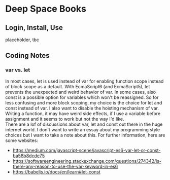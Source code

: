 # Deep Space Books
## Login, Install, Use
placeholder, tbc

## Coding Notes 
### var vs. let
In most cases, let is used instead of var for enabling function scope instead 
of block scope as a default. With EcmaScript6 (and EcmaScript5), let prevents the unexpected
and weird behavior of var. In some cases, also const is a possible option for
variables which won't be reassigned. So for less confusing and more block
scoping, my choice is the choice for let and const instead of var. I also 
want to disable the hoisting mechanism of var. Writing a function, it may 
have weird side effects, if I use a variable before assignment and it seems 
to work but not the way I'd like.   
There are a lof of discussions about var, let and const out there in the huge
internet world. I don't want to write an essay about my programming style 
choices but I want to take a note about this. For further information, here
are some websites:
* https://medium.com/javascript-scene/javascript-es6-var-let-or-const-ba58b8dcde75
* https://softwareengineering.stackexchange.com/questions/274342/is-there-any-reason-to-use-the-var-keyword-in-es6
* https://babeljs.io/docs/en/learn#let-const